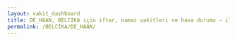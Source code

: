 ```yaml
---
layout: vakit_dashboard
title: DE_HAAN, BELCIKA için iftar, namaz vakitleri ve hava durumu - ilçe/eyalet seç
permalink: /BELCIKA/DE_HAAN/
---
```


<script type="text/javascript">
  var GLOBAL_COUNTRY = 'BELCIKA';
  var GLOBAL_CITY = 'DE_HAAN';
  var GLOBAL_STATE = '';
  var lat = 72;
  var lon = 21;
</script>
